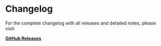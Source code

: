 # Changelog

For the complete changelog with all releases and detailed notes, please visit:

**[GitHub Releases](https://github.com/buko106/gcal-commander/releases)**
